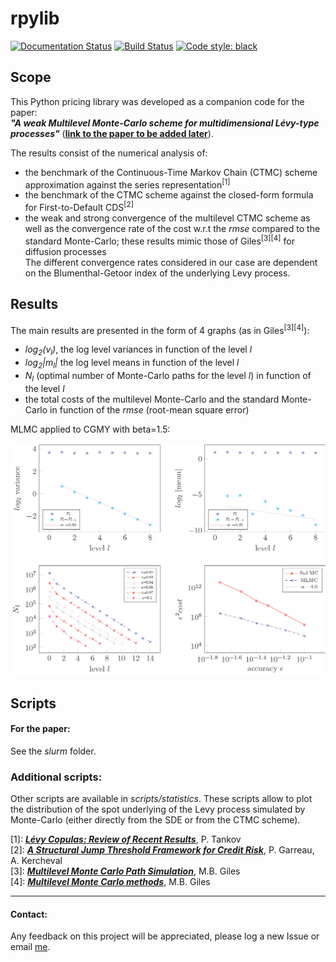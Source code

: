 # rpylib

[![Documentation Status](https://readthedocs.org/projects/rpylib/badge/?version=latest)](https://rpylib.readthedocs.io/en/latest/?badge=latest)
[![Build Status](https://app.travis-ci.com/rpalfray/rpylib.svg?branch=master)](https://app.travis-ci.com/rpalfray/rpylib)
[![Code style: black](https://img.shields.io/badge/code%20style-black-000000.svg)](https://github.com/psf/black)


## Scope

This Python pricing library was developed as a companion code for the paper:  
**_"A weak Multilevel Monte-Carlo scheme for multidimensional Lévy-type processes"_** 
([**link to the paper to be added later**](https://www.google.com)).
 
The results consist of the numerical analysis of:
- the benchmark of the Continuous-Time Markov Chain (CTMC) scheme approximation against the series representation<sup>[1]</sup>
- the benchmark of the CTMC scheme against the closed-form formula for First-to-Default CDS<sup>[2]</sup>
- the weak and strong convergence of the multilevel CTMC scheme as well as the convergence rate of the cost w.r.t 
the _rmse_ compared to the standard Monte-Carlo; these results mimic those of Giles<sup>[3][4]</sup> for diffusion processes  
The different convergence rates considered in our case are dependent on the Blumenthal-Getoor index of the underlying 
Levy process.

## Results

The main results are presented in the form of 4 graphs (as in Giles<sup>[3][4]</sup>):    
- _log<sub>2</sub>(v<sub>l</sub>)_, the log level variances in function of the level _l_
- _log<sub>2</sub>|m<sub>l</sub>|_ the log level  means in function of the level _l_
- _N<sub>l</sub>_ (optimal number of Monte-Carlo paths for the level _l_) in function of the level _l_
- the total costs of the multilevel Monte-Carlo and the standard Monte-Carlo in function of the _rmse_ (root-mean square error)

MLMC applied to CGMY with beta=1.5: 

[<img src="https://github.com/rpalfray/rpylib/blob/master/docs/pics/cgmy15.jpg?raw=true" width="700" alt="MLMC applied to CGMY with beta=1.5" />](https://github.com/rpalfray/rpylib/blob/master/docs/pics/cgmy15.jpg?raw=true)


## Scripts

#### For the paper:
See the _slurm_ folder.

### Additional scripts:

Other scripts are available in _scripts/statistics_. These scripts allow to plot the distribution of the spot 
underlying of the Levy process simulated by Monte-Carlo (either directly from the SDE or from the CTMC scheme).  



 [1]: _[**Lévy Copulas: Review of Recent Results**](https://link.springer.com/chapter/10.1007/978-3-319-25826-3_7)_, P. Tankov  
 [2]: _[**A Structural Jump Threshold Framework for Credit Risk**](https://epubs.siam.org/doi/10.1137/140993892)_, P. Garreau, A. Kercheval  
 [3]: _[**Multilevel Monte Carlo Path Simulation**](https://people.maths.ox.ac.uk/gilesm/files/OPRE_2008.pdf)_, M.B. Giles  
 [4]: _[**Multilevel Monte Carlo methods**](https://people.maths.ox.ac.uk/gilesm/files/acta15.pdf)_, M.B. Giles


***
#### Contact:
Any feedback on this project will be appreciated, please log a new Issue or email [me](mailto:romain.palfray+rpylib@gmail.com).

